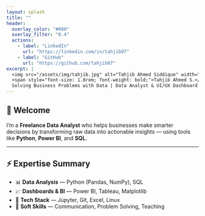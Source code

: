 ```yaml
---
layout: splash
title: ""
header:
  overlay_color: "#000"
  overlay_filter: "0.4"
  actions:
    - label: "LinkedIn"
      url: "https://linkedin.com/in/tahjib07"
    - label: "GitHub"
      url: "https://github.com/tahjib07"
excerpt: |
  <img src="/assets/img/tahjib.jpg" alt="Tahjib Ahmed Siddique" width="120" height="120" style="border-radius: 50%; margin-bottom: 1rem;"><br>
  <span style="font-size: 1.8rem; font-weight: bold;">Tahjib Ahmed S.</span><br>
  Solving Business Problems with Data | Data Analyst & UI/UX Dashboard Designer | Turning Raw Data into Business Growth
---
```

## 👋 Welcome

I’m a **Freelance Data Analyst** who helps businesses make smarter decisions by transforming raw data into actionable insights — using tools like **Python**, **Power BI**, and **SQL**.

---

## ⚡ Expertise Summary

- 📊 **Data Analysis** — Python (Pandas, NumPy), SQL  
- 📈 **Dashboards & BI** — Power BI, Tableau, Matplotlib  
- 🧰 **Tech Stack** — Jupyter, Git, Excel, Linux  
- 🎯 **Soft Skills** — Communication, Problem Solving, Teaching
